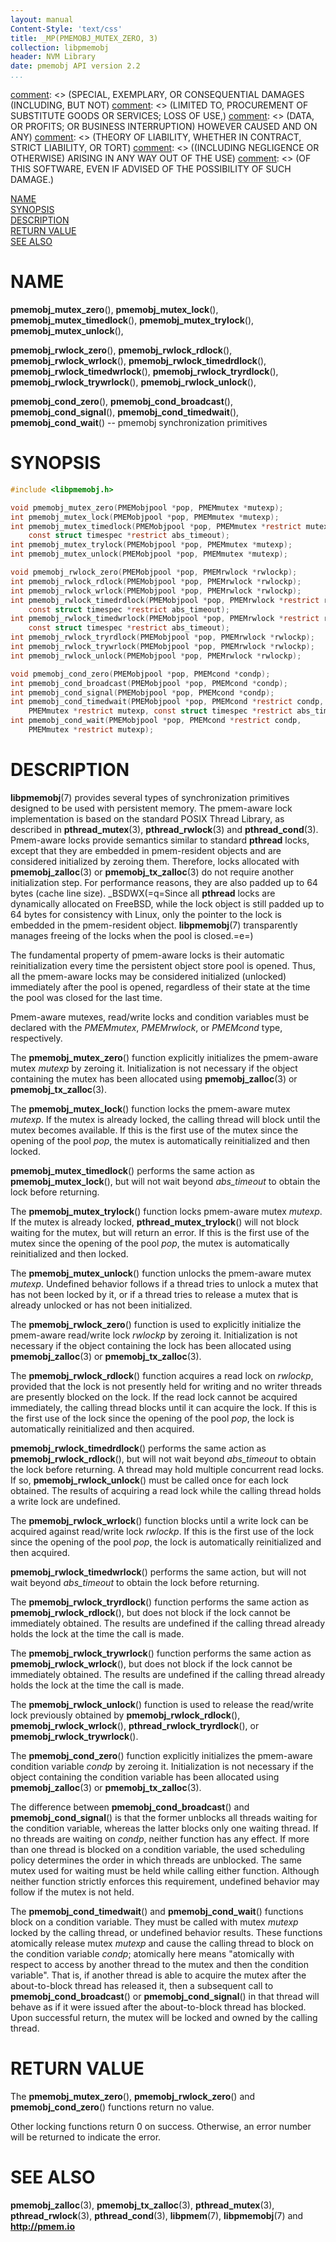 ```yaml
---
layout: manual
Content-Style: 'text/css'
title: _MP(PMEMOBJ_MUTEX_ZERO, 3)
collection: libpmemobj
header: NVM Library
date: pmemobj API version 2.2
...
```


[comment]: <> (Copyright 2017, Intel Corporation)

[comment]: <> (Redistribution and use in source and binary forms, with or without)
[comment]: <> (modification, are permitted provided that the following conditions)
[comment]: <> (are met:)
[comment]: <> (    * Redistributions of source code must retain the above copyright)
[comment]: <> (      notice, this list of conditions and the following disclaimer.)
[comment]: <> (    * Redistributions in binary form must reproduce the above copyright)
[comment]: <> (      notice, this list of conditions and the following disclaimer in)
[comment]: <> (      the documentation and/or other materials provided with the)
[comment]: <> (      distribution.)
[comment]: <> (    * Neither the name of the copyright holder nor the names of its)
[comment]: <> (      contributors may be used to endorse or promote products derived)
[comment]: <> (      from this software without specific prior written permission.)

[comment]: <> (THIS SOFTWARE IS PROVIDED BY THE COPYRIGHT HOLDERS AND CONTRIBUTORS)
[comment]: <> ("AS IS" AND ANY EXPRESS OR IMPLIED WARRANTIES, INCLUDING, BUT NOT)
[comment]: <> (LIMITED TO, THE IMPLIED WARRANTIES OF MERCHANTABILITY AND FITNESS FOR)
[comment]: <> (A PARTICULAR PURPOSE ARE DISCLAIMED. IN NO EVENT SHALL THE COPYRIGHT)
[comment]: <> (OWNER OR CONTRIBUTORS BE LIABLE FOR ANY DIRECT, INDIRECT, INCIDENTAL,)
[comment]: <> (SPECIAL, EXEMPLARY, OR CONSEQUENTIAL DAMAGES (INCLUDING, BUT NOT)
[comment]: <> (LIMITED TO, PROCUREMENT OF SUBSTITUTE GOODS OR SERVICES; LOSS OF USE,)
[comment]: <> (DATA, OR PROFITS; OR BUSINESS INTERRUPTION) HOWEVER CAUSED AND ON ANY)
[comment]: <> (THEORY OF LIABILITY, WHETHER IN CONTRACT, STRICT LIABILITY, OR TORT)
[comment]: <> ((INCLUDING NEGLIGENCE OR OTHERWISE) ARISING IN ANY WAY OUT OF THE USE)
[comment]: <> (OF THIS SOFTWARE, EVEN IF ADVISED OF THE POSSIBILITY OF SUCH DAMAGE.)

[comment]: <> (pmemobj_mutex_zero.3 -- man page for locking functions from libpmemobj library)

[NAME](#name)<br />
[SYNOPSIS](#synopsis)<br />
[DESCRIPTION](#description)<br />
[RETURN VALUE](#return-value)<br />
[SEE ALSO](#see-also)<br />


# NAME #

**pmemobj_mutex_zero**(), **pmemobj_mutex_lock**(), **pmemobj_mutex_timedlock**(),
**pmemobj_mutex_trylock**(), **pmemobj_mutex_unlock**(),

**pmemobj_rwlock_zero**(), **pmemobj_rwlock_rdlock**(), **pmemobj_rwlock_wrlock**(),
**pmemobj_rwlock_timedrdlock**(), **pmemobj_rwlock_timedwrlock**(), **pmemobj_rwlock_tryrdlock**(),
**pmemobj_rwlock_trywrlock**(), **pmemobj_rwlock_unlock**(),

**pmemobj_cond_zero**(), **pmemobj_cond_broadcast**(), **pmemobj_cond_signal**(),
**pmemobj_cond_timedwait**(), **pmemobj_cond_wait**()
-- pmemobj synchronization primitives


# SYNOPSIS #

```c
#include <libpmemobj.h>

void pmemobj_mutex_zero(PMEMobjpool *pop, PMEMmutex *mutexp);
int pmemobj_mutex_lock(PMEMobjpool *pop, PMEMmutex *mutexp);
int pmemobj_mutex_timedlock(PMEMobjpool *pop, PMEMmutex *restrict mutexp,
	const struct timespec *restrict abs_timeout);
int pmemobj_mutex_trylock(PMEMobjpool *pop, PMEMmutex *mutexp);
int pmemobj_mutex_unlock(PMEMobjpool *pop, PMEMmutex *mutexp);

void pmemobj_rwlock_zero(PMEMobjpool *pop, PMEMrwlock *rwlockp);
int pmemobj_rwlock_rdlock(PMEMobjpool *pop, PMEMrwlock *rwlockp);
int pmemobj_rwlock_wrlock(PMEMobjpool *pop, PMEMrwlock *rwlockp);
int pmemobj_rwlock_timedrdlock(PMEMobjpool *pop, PMEMrwlock *restrict rwlockp,
	const struct timespec *restrict abs_timeout);
int pmemobj_rwlock_timedwrlock(PMEMobjpool *pop, PMEMrwlock *restrict rwlockp,
	const struct timespec *restrict abs_timeout);
int pmemobj_rwlock_tryrdlock(PMEMobjpool *pop, PMEMrwlock *rwlockp);
int pmemobj_rwlock_trywrlock(PMEMobjpool *pop, PMEMrwlock *rwlockp);
int pmemobj_rwlock_unlock(PMEMobjpool *pop, PMEMrwlock *rwlockp);

void pmemobj_cond_zero(PMEMobjpool *pop, PMEMcond *condp);
int pmemobj_cond_broadcast(PMEMobjpool *pop, PMEMcond *condp);
int pmemobj_cond_signal(PMEMobjpool *pop, PMEMcond *condp);
int pmemobj_cond_timedwait(PMEMobjpool *pop, PMEMcond *restrict condp,
	PMEMmutex *restrict mutexp, const struct timespec *restrict abs_timeout);
int pmemobj_cond_wait(PMEMobjpool *pop, PMEMcond *restrict condp,
	PMEMmutex *restrict mutexp);
```


# DESCRIPTION #

**libpmemobj**(7) provides several types of synchronization primitives
designed to be used with persistent memory. The pmem-aware lock implementation
is based on the standard POSIX Thread Library, as described in
**pthread_mutex**(3), **pthread_rwlock**(3) and **pthread_cond**(3).
Pmem-aware locks provide semantics similar to standard **pthread** locks,
except that they are embedded in pmem-resident objects and
are considered initialized by zeroing them. Therefore, locks allocated
with **pmemobj_zalloc**(3) or **pmemobj_tx_zalloc**(3) do not require another
initialization step. For performance reasons, they are also padded up to 64
bytes (cache line size). _BSDWX(=q=Since all **pthread** locks are dynamically
allocated on FreeBSD, while the lock object is still padded up to 64 bytes
for consistency with Linux, only the pointer to the lock is embedded in the
pmem-resident object. **libpmemobj**(7) transparently manages freeing of the
locks when the pool is closed.=e=)

The fundamental property of pmem-aware locks is their automatic
reinitialization every time the persistent object store pool is opened. Thus,
all the pmem-aware locks may be considered initialized (unlocked) immediately
after the pool is opened, regardless of their state at the time the pool was
closed for the last time.

Pmem-aware mutexes, read/write locks and condition variables must be declared
with the *PMEMmutex*, *PMEMrwlock*, or *PMEMcond* type, respectively.

The **pmemobj_mutex_zero**() function explicitly initializes the pmem-aware
mutex *mutexp* by zeroing it. Initialization is not necessary if the object
containing the mutex has been allocated using **pmemobj_zalloc**(3) or
**pmemobj_tx_zalloc**(3).

The **pmemobj_mutex_lock**() function locks the pmem-aware mutex *mutexp*.
If the mutex is already locked, the calling thread will block until the mutex
becomes available. If this is the first use of the mutex since the opening of
the pool *pop*, the mutex is automatically reinitialized and then locked.

**pmemobj_mutex_timedlock**() performs the same action as
**pmemobj_mutex_lock**(), but will not wait beyond *abs_timeout* to obtain the
lock before returning.

The **pmemobj_mutex_trylock**() function locks pmem-aware mutex *mutexp*.
If the mutex is already locked, **pthread_mutex_trylock**() will not block
waiting for the mutex, but will return an error. If this is the first
use of the mutex since the opening of the pool *pop*, the mutex is
automatically reinitialized and then locked.

The **pmemobj_mutex_unlock**() function unlocks the pmem-aware mutex
*mutexp*. Undefined behavior follows if a thread tries to unlock a
mutex that has not been locked by it, or if a thread tries to release a mutex
that is already unlocked or has not been initialized.

The **pmemobj_rwlock_zero**() function is used to explicitly initialize the
pmem-aware read/write lock *rwlockp* by zeroing it. Initialization is not
necessary if the object containing the lock has been allocated using
**pmemobj_zalloc**(3) or **pmemobj_tx_zalloc**(3).

The **pmemobj_rwlock_rdlock**() function acquires a read lock on *rwlockp*,
provided that the lock is not presently held for writing and no writer threads
are presently blocked on the lock. If the read lock cannot be acquired
immediately, the calling thread blocks until it can acquire the lock. If this
is the first use of the lock since the opening of the pool *pop*, the lock is
automatically reinitialized and then acquired.

**pmemobj_rwlock_timedrdlock**() performs the same action as
**pmemobj_rwlock_rdlock**(), but will not wait beyond *abs_timeout* to obtain
the lock before returning. A thread may hold multiple concurrent read locks.
If so, **pmemobj_rwlock_unlock**() must be called once for each lock obtained.
The results of acquiring a read lock while the calling thread holds a write
lock are undefined.

The **pmemobj_rwlock_wrlock**() function blocks until a write lock can be
acquired against read/write lock *rwlockp*. If this is the first use of the
lock since the opening of the pool *pop*, the lock is automatically
reinitialized and then acquired.

**pmemobj_rwlock_timedwrlock**() performs the same action, but will not wait
beyond *abs_timeout* to obtain the lock before returning.

The **pmemobj_rwlock_tryrdlock**() function performs the same action as
**pmemobj_rwlock_rdlock**(), but does not block if the lock cannot be
immediately obtained. The results are undefined if the calling thread already
holds the lock at the time the call is made.

The **pmemobj_rwlock_trywrlock**() function performs the same action as
**pmemobj_rwlock_wrlock**(), but does not block if the lock cannot be immediately
obtained. The results are undefined if the calling thread already holds the lock
at the time the call is made.

The **pmemobj_rwlock_unlock**() function is used to release the read/write
lock previously obtained by **pmemobj_rwlock_rdlock**(),
**pmemobj_rwlock_wrlock**(), **pthread_rwlock_tryrdlock**(), or
**pmemobj_rwlock_trywrlock**().

The **pmemobj_cond_zero**() function explicitly initializes the pmem-aware
condition variable *condp* by zeroing it. Initialization is not necessary if
the object containing the condition variable has been allocated using
**pmemobj_zalloc**(3) or **pmemobj_tx_zalloc**(3).

The difference between **pmemobj_cond_broadcast**() and
**pmemobj_cond_signal**() is that the former unblocks all threads waiting
for the condition variable, whereas the latter blocks only one waiting thread.
If no threads are waiting on *condp*, neither function has any effect. If more
than one thread is blocked on a condition variable, the used scheduling policy
determines the order in which threads are unblocked. The same mutex used for
waiting must be held while calling either function. Although neither function
strictly enforces this requirement, undefined behavior may follow if the mutex
is not held.

The **pmemobj_cond_timedwait**() and **pmemobj_cond_wait**() functions block
on a condition variable. They must be called with mutex *mutexp* locked by
the calling thread, or undefined behavior results. These functions atomically
release mutex *mutexp* and cause the calling thread to block on the condition
variable *condp*; atomically here means "atomically with respect to access by
another thread to the mutex and then the condition variable". That is, if
another thread is able to acquire the mutex after the about-to-block thread
has released it, then a subsequent call to **pmemobj_cond_broadcast**() or
**pmemobj_cond_signal**() in that thread will behave as if it were issued
after the about-to-block thread has blocked. Upon successful return, the mutex
will be locked and owned by the calling thread.


# RETURN VALUE #

The **pmemobj_mutex_zero**(), **pmemobj_rwlock_zero**()
and **pmemobj_cond_zero**() functions return no value.

Other locking functions return 0 on success.  Otherwise, an error
number will be returned to indicate the error.


# SEE ALSO #

**pmemobj_zalloc**(3), **pmemobj_tx_zalloc**(3), **pthread_mutex**(3),
**pthread_rwlock**(3), **pthread_cond**(3), **libpmem**(7), **libpmemobj**(7)
and **<http://pmem.io>**
